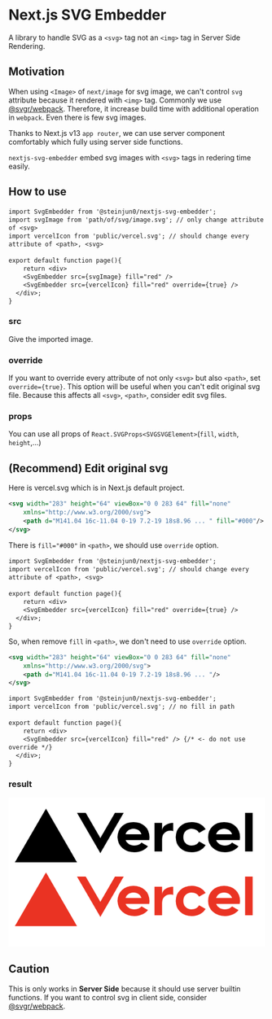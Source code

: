 # Next.js SVG Embedder
A library to handle SVG as a `<svg>` tag not an `<img>` tag in Server Side Rendering.
## Motivation
When using `<Image>` of `next/image` for svg image, we can't control `svg` attribute because it rendered with `<img>` tag. Commonly we use [@svgr/webpack](https://react-svgr.com/docs/next/). Therefore, it increase build time with additional operation in `webpack`. Even there is few svg images.  

Thanks to Next.js v13 `app router`, we can use server component comfortably which fully using server side functions.  

`nextjs-svg-embedder` embed svg images with `<svg>` tags in redering time easily.

## How to use
```tsx
import SvgEmbedder from '@steinjun0/nextjs-svg-embedder';
import svgImage from 'path/of/svg/image.svg'; // only change attribute of <svg>
import vercelIcon from 'public/vercel.svg'; // should change every attribute of <path>, <svg>

export default function page(){
    return <div>
    <SvgEmbedder src={svgImage} fill="red" />
    <SvgEmbedder src={vercelIcon} fill="red" override={true} />
  </div>;
}
```
### src
Give the imported image.

### override
If you want to override every attribute of not only `<svg>` but also `<path>`, set `override={true}`. This option will be useful when you can't edit original svg file. 
Because this affects all `<svg>`, `<path>`, consider edit svg files.

### props
You can use all props of `React.SVGProps<SVGSVGElement>`(`fill`, `width`, `height`,...)

## (Recommend) Edit original svg
Here is vercel.svg which is in Next.js default project.  
```svg
<svg width="283" height="64" viewBox="0 0 283 64" fill="none" 
    xmlns="http://www.w3.org/2000/svg">
    <path d="M141.04 16c-11.04 0-19 7.2-19 18s8.96 ... " fill="#000"/>
</svg>
```
There is `fill="#000"` in `<path>`, we should use `override` option.
```tsx
import SvgEmbedder from '@steinjun0/nextjs-svg-embedder';
import vercelIcon from 'public/vercel.svg'; // should change every attribute of <path>, <svg>

export default function page(){
    return <div>
    <SvgEmbedder src={vercelIcon} fill="red" override={true} />
  </div>;
}
```

So, when remove `fill` in `<path>`, we don't need to use `override` option.

```svg
<svg width="283" height="64" viewBox="0 0 283 64" fill="none" 
    xmlns="http://www.w3.org/2000/svg">
    <path d="M141.04 16c-11.04 0-19 7.2-19 18s8.96 ... "/>
</svg>
```
```tsx
import SvgEmbedder from '@steinjun0/nextjs-svg-embedder';
import vercelIcon from 'public/vercel.svg'; // no fill in path

export default function page(){
    return <div>
    <SvgEmbedder src={vercelIcon} fill="red" /> {/* <- do not use override */}
  </div>;
}
```
### result
![result_image](README/result.png)

## Caution
This is only works in **Server Side** because it should use server builtin functions. If you want to control svg in client side, consider [@svgr/webpack](https://react-svgr.com/docs/next/). 